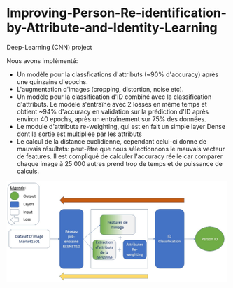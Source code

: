 # Improving-Person-Re-identification-by-Attribute-and-Identity-Learning
Deep-Learning (CNN) project

Nous avons implémenté:

- Un modèle pour la classfications d'attributs (~90% d'accuracy) après une quinzaine d'epochs.
- L'augmentation d'images (cropping, distortion, noise etc).
- Un modèle pour la classification d'ID combiné avec la classification d'attributs. Le modèle s'entraîne avec 2 losses en même temps et obtient ~94% d'accuracy en validation sur la prédiction d'ID après environ 40 epochs, après un entraînement sur 75% des données.
- Le module d'attribute re-weighting, qui est en fait un simple layer Dense dont la sortie est multipliée par les attributs
- Le calcul de la distance euclidienne, cependant celui-ci donne de mauvais résultats: peut-être que nous sélectionnons le mauvais vecteur de features. Il est compliqué de calculer l'accuracy réelle car comparer chaque image à 25 000 autres prend trop de temps et de puissance de calculs.


![Schema of the Project](https://github.com/leolehenaff/Improving-Person-Re-identification-by-Attribute-and-Identity-Learning/blob/master/schema.jpg)
